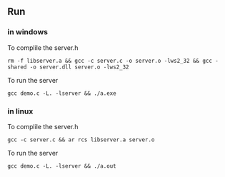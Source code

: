 ## Run

### in windows

To complile the server.h

`rm -f libserver.a && gcc -c server.c -o server.o -lws2_32 && gcc -shared -o server.dll server.o -lws2_32`

To run the server

`gcc demo.c -L. -lserver && ./a.exe`

### in linux

To complile the server.h

`gcc -c server.c && ar rcs libserver.a server.o`

To run the server

`gcc demo.c -L. -lserver && ./a.out`
